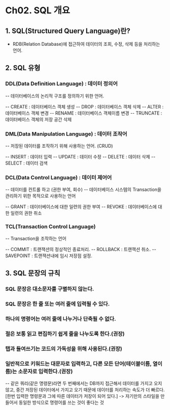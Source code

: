 # **Ch02. SQL 개요**

## **1. SQL(Structured Query Language)란?**

- RDB(Relation Database)에 접근하여 데이터의 조회, 수정, 삭제 등을 처리하는 언어.


## **2. SQL 유형**

### DDL(Data Definition Language) : 데이터 정의어

-- 데이터베이스의 논리적 구조를 정의하기 위한 언어.

-- CREATE : 데이터베이스 객체 생성
-- DROP : 데이터베이스 객체 삭제
-- ALTER : 데이터베이스 객체 변경
-- RENAME : 데이터베이스 객체이름 변경
-- TRUNCATE : 데이터베이스 객체의 저장 공간 삭제


### DML(Data Manipulation Language) : 데이터 조작어

-- 저장된 데이터를 조작하기 위해 사용하는 언어. (CRUD)

-- INSERT : 데이터 입력
-- UPDATE : 데이터 수정
-- DELETE : 데이터 삭제
-- SELECT : 데이터 검색


### DCL(Data Control Language) : 데이터 제어어

-- 데이터를 컨트롤 하고 (권한 부여, 회수)
-- 데이터베이스 시스템의 Transaction을 관리하기 위한 목적으로 사용하는 언어

-- GRANT : 데이터베이스에 대한 일련의 권한 부여
-- REVOKE : 데이터베이스에 대한 일련의 권한 취소


### TCL(Transaction Control Language) 

-- Transaction을 조작하는 언어

-- COMMIT : 트랜잭션의 정상적인 종료처리.
-- ROLLBACK : 트랜잭션 취소.
-- SAVEPOINT : 트랜잭션내에 임시 저장점 설정.


## **3. SQL 문장의 규칙**

### SQL 문장은 대소문자를 구별하지 않는다.
### SQL 문장은 한 줄 또는 여러 줄에 입력될 수 있다.
### 하나의 명령어는 여러 줄에 나누거나 단축될 수 없다.
### 절은 보통 읽고 편집하기 쉽게 줄을 나누도록 한다.(권장)
### 탭과 들여쓰기는 코드의 가독성을 위해 사용된다.(권장)
### 일반적으로 키워드는 대문자로 입력하고, 다른 모든 단어(테이블이름, 열이름)는 소문자로 입력한다.(권장)


-- 같은 쿼리(같은 명령문)라면 두 번째에서는 DB까지 접근해서 데이터를 가지고 오지 않고, 중간 저장된 데이터에서 가지고 오기 때문에 데이터를 처리하는 속도가 더 빠르다.  [한번 입력한 명령문과 그에 따른 데이터가 저장이 되어 있다.]
-> 자기만의 스타일을 만들어서 동일한 방식으로 명령어를 쓰는 것이 좋다는 것





